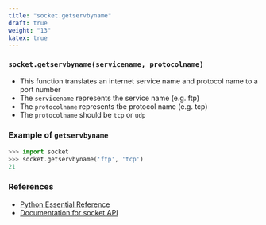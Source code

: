 ```yaml
---
title: "socket.getservbyname"
draft: true
weight: "13"
katex: true
---
```


### `socket.getservbyname(servicename, protocolname)`
- This function translates an internet service name and protocol name to a port number
- The `servicename` represents the service name (e.g. ftp)
- The `protocolname` represents tbe protocol name (e.g. tcp)
- The `protocolname` should be `tcp` or `udp`

### Example of `getservbyname`

```python
>>> import socket
>>> socket.getservbyname('ftp', 'tcp')
21
```

### References
- [Python Essential Reference](http://index-of.co.uk/Python/Python%20Essential%20Reference,%20Fourth%20Edition.pdf)
- [Documentation for socket API](https://docs.python.org/3/library/socket.html)
